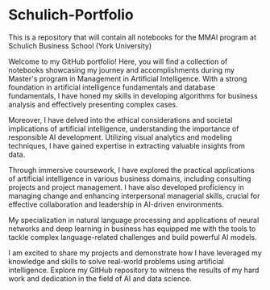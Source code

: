 # Schulich-Portfolio
This is a repository that will contain all notebooks for the MMAI program at Schulich Business School (York University)

Welcome to my GitHub portfolio! Here, you will find a collection of notebooks showcasing my journey and accomplishments during my Master's program in Management in Artificial Intelligence. With a strong foundation in artificial intelligence fundamentals and database fundamentals, I have honed my skills in developing algorithms for business analysis and effectively presenting complex cases.

Moreover, I have delved into the ethical considerations and societal implications of artificial intelligence, understanding the importance of responsible AI development. Utilizing visual analytics and modeling techniques, I have gained expertise in extracting valuable insights from data.

Through immersive coursework, I have explored the practical applications of artificial intelligence in various business domains, including consulting projects and project management. I have also developed proficiency in managing change and enhancing interpersonal managerial skills, crucial for effective collaboration and leadership in AI-driven environments.

My specialization in natural language processing and applications of neural networks and deep learning in business has equipped me with the tools to tackle complex language-related challenges and build powerful AI models.

I am excited to share my projects and demonstrate how I have leveraged my knowledge and skills to solve real-world problems using artificial intelligence. Explore my GitHub repository to witness the results of my hard work and dedication in the field of AI and data science.
